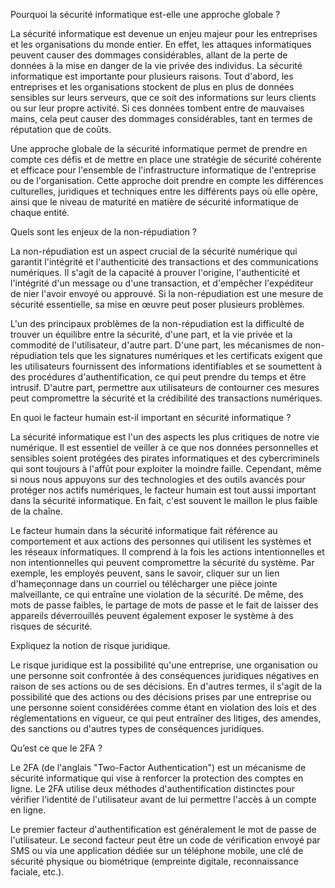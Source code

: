Pourquoi la sécurité informatique est-elle une approche globale ?

La sécurité informatique est devenue un enjeu majeur pour les entreprises et les organisations du monde entier. En effet, les attaques informatiques peuvent causer des dommages considérables, allant de la perte de données à la mise en danger de la vie privée des individus.
La sécurité informatique est importante pour plusieurs raisons. Tout d'abord, les entreprises et les organisations stockent de plus en plus de données sensibles sur leurs serveurs, que ce soit des informations sur leurs clients ou sur leur propre activité. Si ces données tombent entre de mauvaises mains, cela peut causer des dommages considérables, tant en termes de réputation que de coûts.

Une approche globale de la sécurité informatique permet de prendre en compte ces défis et de mettre en place une stratégie de sécurité cohérente et efficace pour l'ensemble de l'infrastructure informatique de l'entreprise ou de l'organisation. Cette approche doit prendre en compte les différences culturelles, juridiques et techniques entre les différents pays où elle opère, ainsi que le niveau de maturité en matière de sécurité informatique de chaque entité.

Quels sont les enjeux de la non-répudiation ?

La non-répudiation est un aspect crucial de la sécurité numérique qui garantit l'intégrité et l'authenticité des transactions et des communications numériques. Il s'agit de la capacité à prouver l'origine, l'authenticité et l'intégrité d'un message ou d'une transaction, et d'empêcher l'expéditeur de nier l'avoir envoyé ou approuvé. Si la non-répudiation est une mesure de sécurité essentielle, sa mise en œuvre peut poser plusieurs problèmes.

L'un des principaux problèmes de la non-répudiation est la difficulté de trouver un équilibre entre la sécurité, d'une part, et la vie privée et la commodité de l'utilisateur, d'autre part. D'une part, les mécanismes de non-répudiation tels que les signatures numériques et les certificats exigent que les utilisateurs fournissent des informations identifiables et se soumettent à des procédures d'authentification, ce qui peut prendre du temps et être intrusif. D'autre part, permettre aux utilisateurs de contourner ces mesures peut compromettre la sécurité et la crédibilité des transactions numériques.




En quoi le facteur humain est-il important en sécurité informatique ?

La sécurité informatique est l'un des aspects les plus critiques de notre vie numérique. Il est essentiel de veiller à ce que nos données personnelles et sensibles soient protégées des pirates informatiques et des cybercriminels qui sont toujours à l'affût pour exploiter la moindre faille. Cependant, même si nous nous appuyons sur des technologies et des outils avancés pour protéger nos actifs numériques, le facteur humain est tout aussi important dans la sécurité informatique. En fait, c'est souvent le maillon le plus faible de la chaîne.

Le facteur humain dans la sécurité informatique fait référence au comportement et aux actions des personnes qui utilisent les systèmes et les réseaux informatiques. Il comprend à la fois les actions intentionnelles et non intentionnelles qui peuvent compromettre la sécurité du système. Par exemple, les employés peuvent, sans le savoir, cliquer sur un lien d'hameçonnage dans un courriel ou télécharger une pièce jointe malveillante, ce qui entraîne une violation de la sécurité. De même, des mots de passe faibles, le partage de mots de passe et le fait de laisser des appareils déverrouillés peuvent également exposer le système à des risques de sécurité.


Expliquez la notion de risque juridique.

Le risque juridique est la possibilité qu'une entreprise, une organisation ou une personne soit confrontée à des conséquences juridiques négatives en raison de ses actions ou de ses décisions. En d'autres termes, il s'agit de la possibilité que des actions ou des décisions prises par une entreprise ou une personne soient considérées comme étant en violation des lois et des réglementations en vigueur, ce qui peut entraîner des litiges, des amendes, des sanctions ou d'autres types de conséquences juridiques.


Qu’est ce que le 2FA ?

Le 2FA (de l'anglais "Two-Factor Authentication") est un mécanisme de sécurité informatique qui vise à renforcer la protection des comptes en ligne. Le 2FA utilise deux méthodes d'authentification distinctes pour vérifier l'identité de l'utilisateur avant de lui permettre l'accès à un compte en ligne.

Le premier facteur d'authentification est généralement le mot de passe de l'utilisateur. Le second facteur peut être un code de vérification envoyé par SMS ou via une application dédiée sur un téléphone mobile, une clé de sécurité physique ou biométrique (empreinte digitale, reconnaissance faciale, etc.).

